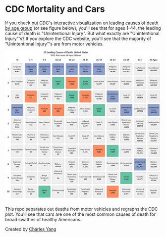 # CDC Mortality and Cars

If you check out [CDC's interactive visualization on leading causes of death by age group](https://wisqars.cdc.gov/data/lcd/home) (or see figure below), you'll see that for ages 1-44, the leading cause of death is "Unintentional Injury". But what exactly are "Unintentional Injury"'s? If you explore the CDC website, you'll see that the  majority of "Unintentional Injury"'s are from motor vehicles. 

![CDC Leading Cause of Death Website](assets/WISQARS_original_data.jpeg)


This repo separates out deaths from motor vehicles and regraphs the CDC plot. You'll see that cars are one of the most common causes of death for broad swathes of healthy Americans.



Created by [Charles Yang](http://charlesyang.io)
